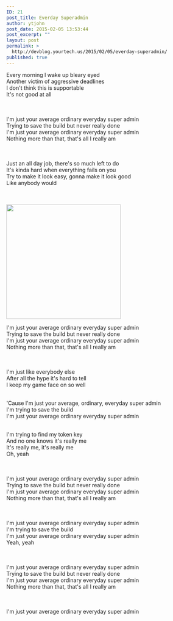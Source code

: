 ```yaml
---
ID: 21
post_title: Everday Superadmin
author: ytjohn
post_date: 2015-02-05 13:53:44
post_excerpt: ""
layout: post
permalink: >
  http://devblog.yourtech.us/2015/02/05/everday-superadmin/
published: true
---
```

<p>Every morning I wake up bleary eyed<br />
Another victim of aggressive deadlines<br />
I don't think this is supportable <br />
It's not good at all  </br></br></br></p>
<p>I'm just your average ordinary everyday super admin<br />
Trying to save the build but never really done<br />
I'm just your average ordinary everyday super admin<br />
Nothing more than that, that's all I really am  </br></br></br></p>
<p>Just an all day job, there's so much left to do<br />
It's kinda hard when everything fails on you<br />
Try to make it look easy, gonna make it look good<br />
Like anybody would</br></br></br></p>
<p><img src="http://i.imgur.com/ez1ml.jpg" width="300"/></p>
<p>I'm just your average ordinary everyday super admin<br />
Trying to save the build but never really done<br />
I'm just your average ordinary everyday super admin<br />
Nothing more than that, that's all I really am  </br></br></br></p>
<p>I'm just like everybody else<br />
After all the hype it's hard to tell<br />
I keep my game face on so well  </br></br></p>
<p>'Cause I'm just your average, ordinary, everyday super admin<br />
I'm trying to save the build<br />
I'm just your average ordinary everyday super admin  </br></br></p>
<p>I'm trying to find my token  key<br />
And no one knows it's really me<br />
It's really me, it's really me<br />
Oh, yeah  </br></br></br></p>
<p>I'm just your average ordinary everyday super admin<br />
Trying to save the build but never really done<br />
I'm just your average ordinary everyday super admin<br />
Nothing more than that, that's all I really am  </br></br></br></p>
<p>I'm just your average ordinary everyday super admin<br />
I'm trying to save the build<br />
I'm just your average ordinary everyday super admin<br />
Yeah, yeah  </br></br></br></p>
<p>I'm just your average ordinary everyday super admin<br />
Trying to save the build but never really done<br />
I'm just your average ordinary everyday super admin<br />
Nothing more than that, that's all I really am  </br></br></br></p>
<p>I'm just your average ordinary everyday super admin</p>